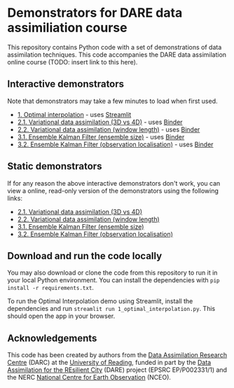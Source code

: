 # Demonstrators for DARE data assimiliation course
This repository contains Python code with a set of demonstrations of data assimilation techniques. This code accompanies the DARE data assimilation online course (TODO: insert link to this here).

## Interactive demonstrators
Note that demonstrators may take a few minutes to load when first used.
 * [1. Optimal interpolation](https://share.streamlit.io/darc-reading/dare-da-demos/main/1_optimal_interpolation.py) - uses [Streamlit](https://streamlit.io)
 * [2.1. Variational data assimilation (3D vs 4D)](https://mybinder.org/v2/gh/darc-reading/dare-da-demos/HEAD?labpath=2-1_variational_activity-3D_vs_4D_var_single_obs.ipynb) - uses [Binder](https://mybinder.org)
 * [2.2. Variational data assimilation (window length)](https://mybinder.org/v2/gh/darc-reading/dare-da-demos/HEAD?labpath=2-2_variational_activity_4D-var_assimilation_window.ipynb) - uses [Binder](https://mybinder.org)
 * [3.1. Ensemble Kalman Filter (ensemble size)](https://mybinder.org/v2/gh/darc-reading/dare-da-demos/HEAD?labpath=3-1_ensemble_activity_ensemble_size.ipynb) - uses [Binder](https://mybinder.org)
 * [3.2. Ensemble Kalman Filter (observation localisation)](https://mybinder.org/v2/gh/darc-reading/dare-da-demos/HEAD?labpath=3-2_ensemble_activity_observation_localisation.ipynb) - uses [Binder](https://mybinder.org)

## Static demonstrators
If for any reason the above interactive demonstrators don't work, you can view a online, read-only version of the demonstrators using the following links:
 * [2.1. Variational data assimilation (3D vs 4D)](https://nbviewer.org/github/darc-reading/dare-da-demos/blob/HEAD/2-1_variational_activity-3D_vs_4D_var_single_obs.ipynb)
 * [2.2. Variational data assimilation (window length)](https://nbviewer.org/github/darc-reading/dare-da-demos/blob/HEAD/2-2_variational_activity_4D-var_assimilation_window.ipynb)
 * [3.1. Ensemble Kalman Filter (ensemble size)](https://nbviewer.org/github/darc-reading/dare-da-demos/blob/HEAD/3-1_ensemble_activity_ensemble_size.ipynb)
 * [3.2. Ensemble Kalman Filter (observation localisation)](https://nbviewer.org/github/darc-reading/dare-da-demos/blob/HEAD/3-2_ensemble_activity_observation_localisation.ipynb)

## Download and run the code locally
You may also download or clone the code from this repository to run it in your local Python environment. You can install the dependencies with `pip install -r requirements.txt`.

To run the Optimal Interpolation demo using Streamlit, install the dependencies and run `streamlit run 1_optimal_interpolation.py`. This should open the app in your browser.

## Acknowledgements
This code has been created by  authors from the [Data Assimilation Research Centre](https://research.reading.ac.uk/met-darc/) (DARC) at the [University of Reading](https://www.reading.ac.uk), funded in part by the [Data Assimilation for the REsilient City](https://research.reading.ac.uk/dare/) (DARE) project (EPSRC EP/P002331/1) and the NERC [National Centre for Earth Observation](https://www.nceo.ac.uk) (NCEO).
